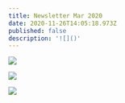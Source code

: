 ```yaml
---
title: Newsletter Mar 2020
date: 2020-11-26T14:05:18.973Z
published: false
description: '![]()'
---
```

![](/images/uploads/image-8-11-20-at-5.14-pm.jpg)

![](/images/uploads/image-8-11-20-at-5.16-pm.jpg)

![](/images/uploads/image-8-11-20-at-5.21-pm.jpg)
